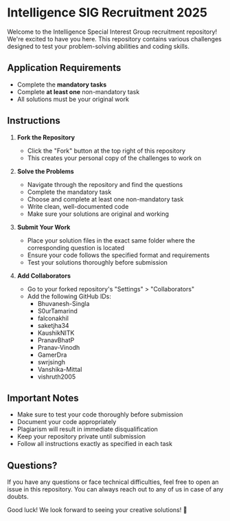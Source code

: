 # Intelligence SIG Recruitment 2025

Welcome to the Intelligence Special Interest Group recruitment repository! We're excited to have you here. This repository contains various challenges designed to test your problem-solving abilities and coding skills.

## Application Requirements

- Complete the **mandatory tasks**
- Complete **at least one** non-mandatory task
- All solutions must be your original work

## Instructions

1. **Fork the Repository**
   - Click the "Fork" button at the top right of this repository
   - This creates your personal copy of the challenges to work on

2. **Solve the Problems**
   - Navigate through the repository and find the questions
   - Complete the mandatory task
   - Choose and complete at least one non-mandatory task
   - Write clean, well-documented code
   - Make sure your solutions are original and working

3. **Submit Your Work**
   - Place your solution files in the exact same folder where the corresponding question is located
   - Ensure your code follows the specified format and requirements
   - Test your solutions thoroughly before submission

4. **Add Collaborators**
   - Go to your forked repository's "Settings" > "Collaborators"
   - Add the following GitHub IDs:
     - Bhuvanesh-Singla
     - S0urTamarind
     - falconakhil
     - saketjha34
     - KaushikNITK
     - PranavBhatP
     - Pranav-Vinodh
     - GamerDra
     - swrjsingh
     - Vanshika-Mittal
     - vishruth2005


## Important Notes

- Make sure to test your code thoroughly before submission
- Document your code appropriately
- Plagiarism will result in immediate disqualification
- Keep your repository private until submission
- Follow all instructions exactly as specified in each task

## Questions?

If you have any questions or face technical difficulties, feel free to open an issue in this repository. You can always reach out to any of us in case of any doubts.

Good luck! We look forward to seeing your creative solutions! 🚀
